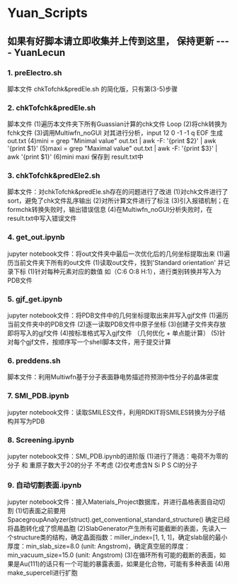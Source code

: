 # Yuan_Scripts
## 如果有好脚本请立即收集并上传到这里， 保持更新 ---- YuanLecun

### 1. preElectro.sh
脚本文件
chkTofchk&predEle.sh 的简化版，只有第(3-5)步骤

### 2. chkTofchk&predEle.sh
脚本文件
(1)遍历本文件夹下所有Guassian计算的chk文件 Loop 
(2)将chk转换为fchk文件
(3)调用Multiwfn_noGUI 对其进行分析，input 12 0 -1 -1 q EOF 生成 out.txt
(4)mini = grep "Minimal value" out.txt | awk -F: '{print $2}' | awk '{print $1}'
(5)maxi = grep "Maximal value" out.txt | awk -F: '{print $3}' | awk '{print $1}'
(6)mini maxi 保存到 result.txt中

### 3. chkTofchk&predEle2.sh
脚本文件：对chkTofchk&predEle.sh存在的问题进行了改进
(1)对chk文件进行了sort，避免了chk文件乱序输出
(2)对所计算文件进行了标注
(3)引入报错机制；在formchk转换失败时，输出错误信息
(4)在Multiwfn_noGUI分析失败时，在result.txt中写入错误文件

### 4. get_out.ipynb
jupyter notebook文件：将out文件夹中最后一次优化后的几何坐标提取出来
(1)遍历当前文件夹下所有的out文件
(1)读取out文件，找到'Standard orientation' 并记录下标
(1)针对每种元素对应的数值 如（C:6 O:8 H:1），进行类别转换并写入为PDB文件

### 5. gjf_get.ipynb
jupyter notebook文件：将PDB文件中的几何坐标提取出来并写入gjf文件
(1)遍历当前文件夹中的PDB文件
(2)逐一读取PDB文件中原子坐标
(3)创建子文件夹存放即将写入的gjf文件
(4)按标准格式写入gjf文件 （几何优化 + 单点能计算）
(5)针对每个gjf文件，按顺序写一个shell脚本文件，用于提交计算

### 6. preddens.sh
脚本文件：利用Multiwfn基于分子表面静电势描述符预测中性分子的晶体密度

### 7. SMI_PDB.ipynb
jupyter notebook文件：读取SMILES文件，利用RDKIT将SMILES转换为分子结构并写为PDB

### 8. Screening.ipynb
jupyter notebook文件：SMI_PDB.ipynb的进阶版
(1)进行了筛选：电荷不为零的分子 和 重原子数大于20的分子 不考虑
(2)仅考虑含N Si P S Cl的分子

### 9. 自动切割表面.ipynb
jupyter notebook文件：接入Materials_Project数据库，并进行晶格表面自动切割
(1)切表面之前要用SpacegroupAnalyzer(struct).get_conventional_standard_structure() 确定已经将晶胞转化成了惯用晶胞
(2)SlabGenerator产生所有可能截断的表面，先读入一个structure类的结构，确定晶面指数：miller_index=[1, 1, 1]，确定slab层的最小厚度：min_slab_size=8.0 (unit: Angstrom)，确定真空层的厚度：min_vacuum_size=15.0 (unit: Angstrom)
(3)在循环所有可能的截断的表面，如果是Au(111)的话只有一个可能的暴露表面，如果是化合物，可能有多种表面
(4)用make_supercell进行扩胞
